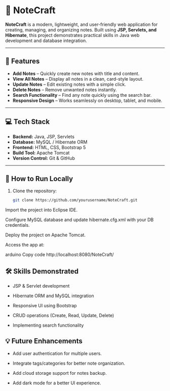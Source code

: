# 📝 NoteCraft

**NoteCraft** is a modern, lightweight, and user-friendly web application for creating, managing, and organizing notes. Built using **JSP, Servlets, and Hibernate**, this project demonstrates practical skills in Java web development and database integration.

---

## 🌟 Features

- **Add Notes** – Quickly create new notes with title and content.  
- **View All Notes** – Display all notes in a clean, card-style layout.  
- **Update Notes** – Edit existing notes with a simple click.  
- **Delete Notes** – Remove unwanted notes instantly.  
- **Search Functionality** – Find any note quickly using the search bar.  
- **Responsive Design** – Works seamlessly on desktop, tablet, and mobile.  

---

## 💻 Tech Stack

- **Backend:** Java, JSP, Servlets  
- **Database:** MySQL / Hibernate ORM  
- **Frontend:** HTML, CSS, Bootstrap 5  
- **Build Tool:** Apache Tomcat  
- **Version Control:** Git & GitHub  

---


## 🚀 How to Run Locally

1. Clone the repository:  
   ```bash
   git clone https://github.com/yourusername/NoteCraft.git
Import the project into Eclipse IDE.

Configure MySQL database and update hibernate.cfg.xml with your DB credentials.

Deploy the project on Apache Tomcat.

Access the app at:

arduino
Copy code
http://localhost:8080/NoteCraft/

## 🛠️ Skills Demonstrated
- JSP & Servlet development

- Hibernate ORM and MySQL integration

- Responsive UI using Bootstrap

- CRUD operations (Create, Read, Update, Delete)

- Implementing search functionality

## 💡 Future Enhancements
- Add user authentication for multiple users.

- Integrate tags/categories for better note organization.

- Add cloud storage support for notes backup.

- Add dark mode for a better UI experience.

